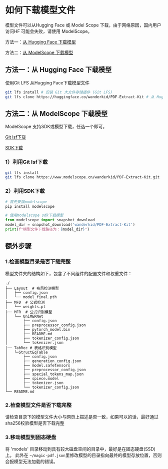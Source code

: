 # 如何下载模型文件

模型文件可以从Hugging Face 或 Model Scope 下载，由于网络原因，国内用户访问HF 可能会失败，请使用 ModelScope。


方法一：[从 Hugging Face 下载模型](#方法一从-hugging-face-下载模型)

方法二：[从 ModelScope 下载模型](#方法二从-modelscope-下载模型)

## 方法一：从 Hugging Face 下载模型

使用Git LFS 从Hugging Face下载模型文件

```bash
git lfs install # 安装 Git 大文件存储插件 (Git LFS) 
git lfs clone https://huggingface.co/wanderkid/PDF-Extract-Kit # 从 Hugging Face 下载 PDF-Extract-Kit 模型
```


## 方法二：从 ModelScope 下载模型
ModelScope 支持SDK或模型下载，任选一个即可。

[Git lsf下载](#1利用git-lsf下载)

[SDK下载](#2利用sdk下载)

### 1）利用Git lsf下载

```bash
git lfs install
git lfs clone https://www.modelscope.cn/wanderkid/PDF-Extract-Kit.git
```

### 2）利用SDK下载

```bash
# 首先安装modelscope
pip install modelscope
```

```python
# 使用modelscope sdk下载模型
from modelscope import snapshot_download
model_dir = snapshot_download('wanderkid/PDF-Extract-Kit')
print(f"模型文件下载路径为：{model_dir}")
```

## 额外步骤

### 1.检查模型目录是否下载完整
模型文件夹的结构如下，包含了不同组件的配置文件和权重文件：
```
./
├── Layout  # 布局检测模型
│   ├── config.json
│   └── model_final.pth
├── MFD  # 公式检测
│   └── weights.pt
├── MFR  # 公式识别模型
│   └── UniMERNet
│       ├── config.json
│       ├── preprocessor_config.json
│       ├── pytorch_model.bin
│       ├── README.md
│       ├── tokenizer_config.json
│       └── tokenizer.json
│── TabRec # 表格识别模型
│   └─StructEqTable
│       ├── config.json
│       ├── generation_config.json
│       ├── model.safetensors
│       ├── preprocessor_config.json
│       ├── special_tokens_map.json
│       ├── spiece.model
│       ├── tokenizer.json
│       └── tokenizer_config.json 
└── README.md
```

### 2.检查模型文件是否下载完整
请检查目录下的模型文件大小与网页上描述是否一致，如果可以的话，最好通过sha256校验模型是否下载完整

### 3.移动模型到固态硬盘
将 'models' 目录移动到具有较大磁盘空间的目录中，最好是在固态硬盘(SSD)上。
此外在 `~/magic-pdf.json`里修改模型的目录指向最终的模型存放位置，否则会报模型无法加载的错误。
